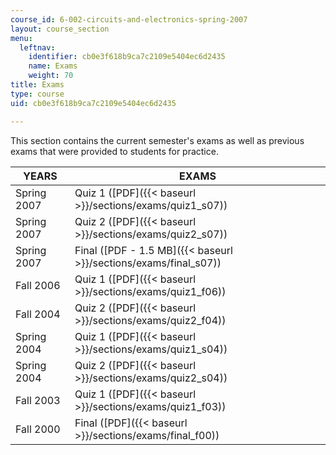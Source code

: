 ```yaml
---
course_id: 6-002-circuits-and-electronics-spring-2007
layout: course_section
menu:
  leftnav:
    identifier: cb0e3f618b9ca7c2109e5404ec6d2435
    name: Exams
    weight: 70
title: Exams
type: course
uid: cb0e3f618b9ca7c2109e5404ec6d2435

---
```


This section contains the current semester's exams as well as previous exams that were provided to students for practice.

| YEARS | EXAMS |
| --- | --- |
| Spring 2007 | Quiz 1 ([PDF]({{< baseurl >}}/sections/exams/quiz1_s07)) |
| Spring 2007 | Quiz 2 ([PDF]({{< baseurl >}}/sections/exams/quiz2_s07)) |
| Spring 2007 | Final ([PDF - 1.5 MB]({{< baseurl >}}/sections/exams/final_s07)) |
| Fall 2006 | Quiz 1 ([PDF]({{< baseurl >}}/sections/exams/quiz1_f06)) |
| Fall 2004 | Quiz 2 ([PDF]({{< baseurl >}}/sections/exams/quiz2_f04)) |
| Spring 2004 | Quiz 1 ([PDF]({{< baseurl >}}/sections/exams/quiz1_s04)) |
| Spring 2004 | Quiz 2 ([PDF]({{< baseurl >}}/sections/exams/quiz2_s04)) |
| Fall 2003 | Quiz 1 ([PDF]({{< baseurl >}}/sections/exams/quiz1_f03)) |
| Fall 2000 | Final ([PDF]({{< baseurl >}}/sections/exams/final_f00))